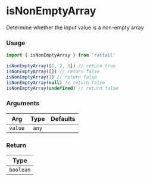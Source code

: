 # isNonEmptyArray

Determine whether the input value is a non-empty array

### Usage

```ts
import { isNonEmptyArray } from 'rattail'

isNonEmptyArray([1, 2, 3]) // return true
isNonEmptyArray([]) // return false
isNonEmptyArray(1) // return false
isNonEmptyArray(null) // return false
isNonEmptyArray(undefined) // return false
```

### Arguments

| Arg     | Type  | Defaults |
| ------- | :---: | -------: |
| `value` | `any` |          |

### Return

|   Type    |
| :-------: |
| `boolean` |
